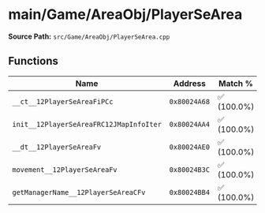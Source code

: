 # main/Game/AreaObj/PlayerSeArea

**Source Path:** `src/Game/AreaObj/PlayerSeArea.cpp`

## Functions

| Name | Address | Match % |
|------|---------|---------|
| `__ct__12PlayerSeAreaFiPCc` | `0x80024A68` | :white_check_mark: (100.0%) |
| `init__12PlayerSeAreaFRC12JMapInfoIter` | `0x80024AA4` | :white_check_mark: (100.0%) |
| `__dt__12PlayerSeAreaFv` | `0x80024AE0` | :white_check_mark: (100.0%) |
| `movement__12PlayerSeAreaFv` | `0x80024B3C` | :white_check_mark: (100.0%) |
| `getManagerName__12PlayerSeAreaCFv` | `0x80024BB4` | :white_check_mark: (100.0%) |